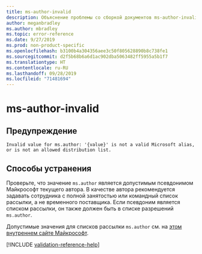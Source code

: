 ```yaml
---
title: ms-author-invalid
description: Объяснение проблемы со сборкой документов ms-author-invalid и способа ее устранения
author: meganbradley
ms.author: mbradley
ms.topic: error-reference
ms.date: 9/27/2019
ms.prod: non-product-specific
ms.openlocfilehash: b3100b4a304356aee3c50f805628890b8c738fe1
ms.sourcegitcommit: d2f5b68b6a6d1ac902dba5063482ff5955a5b1f7
ms.translationtype: HT
ms.contentlocale: ru-RU
ms.lasthandoff: 09/28/2019
ms.locfileid: "71481694"
---
```

# <a name="ms-author-invalid"></a>ms-author-invalid

## <a name="warning"></a>Предупреждение

`Invalid value for ms.author: '{value}' is not a valid Microsoft alias, or is not an allowed distribution list.`

## <a name="resolution"></a>Способы устранения

Проверьте, что значение `ms.author` является допустимым псевдонимом Майкрософт текущего автора. В качестве автора рекомендуется задавать сотрудника с полной занятостью или командный список рассылки, а не временного поставщика. Если псевдоним является списком рассылки, он также должен быть в списке разрешений `ms.author`.

Допустимые значения для списков рассылки `ms.author` см. на [этом внутреннем сайте Майкрософт](https://docsmetadatatool.azurewebsites.net/allowlists).

<!--make sure to add this file to your includes folder and verify the path-->
[!INCLUDE [validation-reference-help](includes/validation-reference-help.md)]
